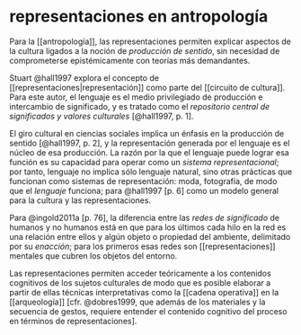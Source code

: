 # representaciones en antropología
Para la [[antropología]], las representaciones permiten explicar aspectos de la cultura ligados a la noción de *producción de sentido*, sin necesidad de comprometerse epistémicamente con teorías más demandantes.

Stuart @hall1997 explora el concepto de [[representaciones|representación]] como parte del [[circuito de cultura]]. Para este autor, el lenguaje es el medio privilegiado de producción e intercambio de significado, y es tratado como el *repositorio central de significados y valores culturales* [@hall1997, p. 1]. 

El giro cultural en ciencias sociales implica un énfasis en la producción de sentido [@hall1997, p. 2], y la representación generada por el lenguaje es el núcleo de esa producción. La razón por la que el lenguaje puede lograr esa función es su capacidad para operar como un *sistema representacional*; por tanto, lenguaje no implica sólo lenguaje natural, sino otras prácticas que funcionan como sistemas de representación: moda, fotografía, de modo que el *lenguaje* funciona; para @hall1997 [p. 6] como un modelo general para la cultura y las representaciones.

Para @ingold2011a [p. 76], la diferencia entre las *redes de significado* de humanos y no humanos está en que para los últimos cada hilo en la red es una relación entre ellos y algún objeto o propiedad del ambiente, delimitado por su *enacción*; para los primeros esas redes son [[representaciones]] mentales que cubren los objetos del entorno.

Las representaciones permiten acceder teóricamente a los contenidos cognitivos de los sujetos culturales de modo que es posible elaborar a partir de ellas técnicas interpretativas como la [[cadena operativa]] en la [[arqueología]] [cfr. @dobres1999, que además de los materiales y la secuencia de gestos, requiere entender el contenido cognitivo del proceso en términos de representaciones].